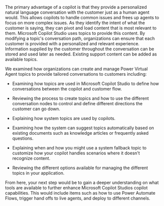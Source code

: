 The primary advantage of a copilot is that they provide a personalized natural language conversation with the customer just as a human agent would. This allows copilots to handle common issues and frees up agents to focus on more complex issues. As they identify the intent of what the customer is saying, they can pivot and load content that is most relevant to them. Microsoft Copilot Studio uses topics to provide this content. By modifying a topic's conversation path, organizations can ensure that each customer is provided with a personalized and relevant experience. Information supplied by the customer throughout the conversation can be stored and used later as needed. Existing support content can be added as available topics.

We examined how organizations can create and manage Power Virtual Agent topics to provide tailored conversations to customers including:

- Examining how topics are used in Microsoft Copilot Studio to define how conversations between the copilot and customer flow.

- Reviewing the process to create topics and how to use the different conversation nodes to control and define different directions the customer can go down.

- Explaining how system topics are used by copilots.

- Examining how the system can suggest topics automatically based on existing documents such as knowledge articles or frequently asked questions.

- Explaining when and how you might use a system fallback topic to customize how your copilot handles scenarios where it doesn't recognize content.

- Reviewing the different options available for managing the different topics in your application.

From here, your next step would be to gain a deeper understanding on what tools are available to further enhance Microsoft Copilot Studios copilot capabilities. This would include items such as how to use Power Automate Flows, trigger hand offs to live agents, and deploy to different channels.

